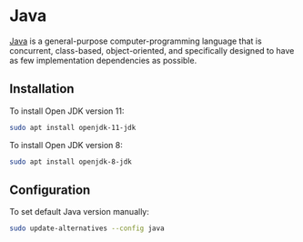 # Java

[Java](https://www.java.com) is a general-purpose computer-programming
language that is concurrent, class-based, object-oriented, and specifically
designed to have as few implementation dependencies as possible.

## Installation

To install Open JDK version 11:

```bash
sudo apt install openjdk-11-jdk
```

To install Open JDK version 8:

```bash
sudo apt install openjdk-8-jdk
```

## Configuration

To set default Java version manually:

```bash
sudo update-alternatives --config java
```
